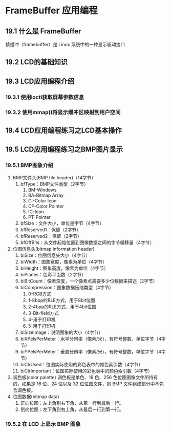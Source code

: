 # FrameBuffer 应用编程

## 19.1 什么是 FrameBuffer

帧缓冲（framebuffer）是 Linux 系统中的一种显示驱动接口

## 19.2 LCD的基础知识

## 19.3 LCD应用编程介绍

### 19.3.1 使用ioctl获取屏幕参数信息

### 19.3.2 使用mmap()将显示缓冲区映射到用户空间

## 19.4 LCD应用编程练习之LCD基本操作

## 19.5 LCD应用编程练习之BMP图片显示

### 19.5.1 BMP图象介绍

1. BMP文件头(BMP file header)（14字节）
   1. bfType：BMP文件类型（2字节）
      1. BM-Windows
      2. BA-Bitmap Array
      3. CI-Color Icon
      4. CP-Color Pointer
      5. IC-Icon
      6. PT-Pointer
   2. bfSize：文件大小，单位是字节（4字节）
   3. bfReserved1：保留（2字节）
   4. bfReserved2：保留（2字节）
   5. bfOffBits：从文件起始位置到图像数据之间的字节偏移量（4字节）
2. 位图信息头(bitmap information header)
   1. biSize：位图信息头大小（4字节）
   2. biWidth：图象宽度，像素为单位（4字节）
   3. biHeight：图象高度，像素为单位（4字节）
   4. biPlanes：色彩平面数（2字节）
   5. biBitCount：像素深度，一个像素点需要多少位数据来描述（2字节）
   6. biCompression：图象数据压缩类型（4字节）
      1. 0-RGB方式
      2. 1-8bpp的RLE方式，用于8bit位图
      3. 2-4bpp的RLE方式，用于4bit位图
      4. 3-Bit-field方式
      5. 4-用于打印机
      6. 5-用于打印机
   7. biSizeImage：说明图象的大小（4字节）
   8. biXPelsPerMeter：水平分辨率（像素/米），有符号整数，单位字节（4字节）
   9. biYPelsPerMeter：垂直分辨率（像素/米），有符号整数，单位字节（4字节）
   10. biClrUsed：位图实际使用的彩色表中的颜色索引数（4字节）
   11. biClrImportant：位图实际使用的彩色表中的颜色索引数（4字节）
3. 调色板(color palette)
   调色板是单色、16 色、256 色位图图像文件所持有的，如果是 16 位、24 位以及 32 位位图文件，则 BMP 文件组成部分中不包含调色板。
4. 位图数据(bitmap data)
   1. 正向位图：左上角到右下角，从第一行到最后一行。
   2. 倒向位图：左下角到右上角，从最后一行到第一行。

### 19.5.2 在 LCD 上显示 BMP 图象